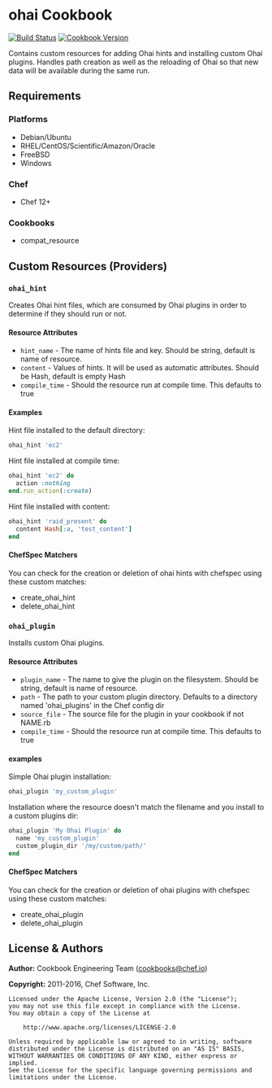 # ohai Cookbook

[![Build Status](https://travis-ci.org/chef-cookbooks/ohai.svg?branch=master)](https://travis-ci.org/chef-cookbooks/ohai) [![Cookbook Version](https://img.shields.io/cookbook/v/ohai.svg)](https://supermarket.chef.io/cookbooks/ohai)

Contains custom resources for adding Ohai hints and installing custom Ohai plugins. Handles path creation as well as the reloading of Ohai so that new data will be available during the same run.

## Requirements

### Platforms

- Debian/Ubuntu
- RHEL/CentOS/Scientific/Amazon/Oracle
- FreeBSD
- Windows

### Chef

- Chef 12+

### Cookbooks

- compat_resource

## Custom Resources (Providers)

### `ohai_hint`

Creates Ohai hint files, which are consumed by Ohai plugins in order to determine if they should run or not.

#### Resource Attributes

- `hint_name` - The name of hints file and key. Should be string, default is name of resource.
- `content` - Values of hints. It will be used as automatic attributes. Should be Hash, default is empty Hash
- `compile_time` - Should the resource run at compile time. This defaults to true

#### Examples

Hint file installed to the default directory:

```ruby
ohai_hint 'ec2'
```

Hint file installed at compile time:

```ruby
ohai_hint 'ec2' do
  action :nothing
end.run_action(:create)
```

Hint file installed with content:

```ruby
ohai_hint 'raid_present' do
  content Hash[:a, 'test_content']
end
```

#### ChefSpec Matchers

You can check for the creation or deletion of ohai hints with chefspec using these custom matches:

- create_ohai_hint
- delete_ohai_hint

### `ohai_plugin`

Installs custom Ohai plugins.

#### Resource Attributes

- `plugin_name` - The name to give the plugin on the filesystem. Should be string, default is name of resource.
- `path` - The path to your custom plugin directory. Defaults to a directory named 'ohai_plugins' in the Chef config dir
- `source_file` - The source file for the plugin in your cookbook if not NAME.rb
- `compile_time` - Should the resource run at compile time. This defaults to true

#### examples

Simple Ohai plugin installation:

```ruby
ohai_plugin 'my_custom_plugin'
```

Installation where the resource doesn't match the filename and you install to a custom plugins dir:

```ruby
ohai_plugin 'My Ohai Plugin' do
  name 'my_custom_plugin'
  custom_plugin_dir '/my/custom/path/'
end
```

#### ChefSpec Matchers

You can check for the creation or deletion of ohai plugins with chefspec using these custom matches:

- create_ohai_plugin
- delete_ohai_plugin

## License & Authors

**Author:** Cookbook Engineering Team ([cookbooks@chef.io](mailto:cookbooks@chef.io))

**Copyright:** 2011-2016, Chef Software, Inc.

```
Licensed under the Apache License, Version 2.0 (the "License");
you may not use this file except in compliance with the License.
You may obtain a copy of the License at

    http://www.apache.org/licenses/LICENSE-2.0

Unless required by applicable law or agreed to in writing, software
distributed under the License is distributed on an "AS IS" BASIS,
WITHOUT WARRANTIES OR CONDITIONS OF ANY KIND, either express or implied.
See the License for the specific language governing permissions and
limitations under the License.
```

